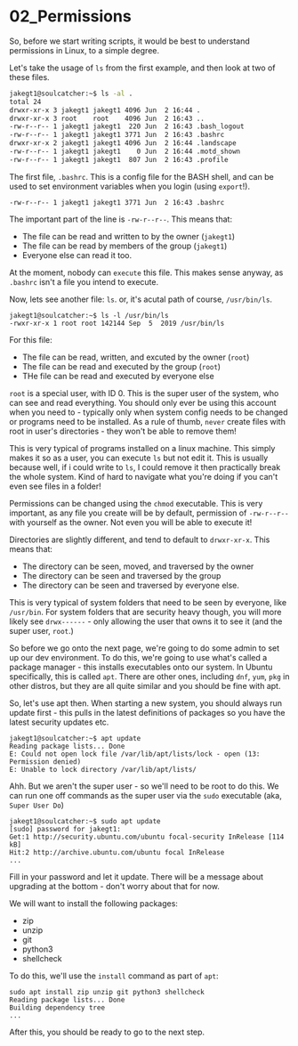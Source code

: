 # 02_Permissions

So, before we start writing scripts, it would be best to understand permissions in Linux, to a simple degree. 

Let's take the usage of `ls` from the first example, and then look at two of these files.

```bash
jakegt1@soulcatcher:~$ ls -al .
total 24
drwxr-xr-x 3 jakegt1 jakegt1 4096 Jun  2 16:44 .
drwxr-xr-x 3 root    root    4096 Jun  2 16:43 ..
-rw-r--r-- 1 jakegt1 jakegt1  220 Jun  2 16:43 .bash_logout
-rw-r--r-- 1 jakegt1 jakegt1 3771 Jun  2 16:43 .bashrc
drwxr-xr-x 2 jakegt1 jakegt1 4096 Jun  2 16:44 .landscape
-rw-r--r-- 1 jakegt1 jakegt1    0 Jun  2 16:44 .motd_shown
-rw-r--r-- 1 jakegt1 jakegt1  807 Jun  2 16:43 .profile
```

The first file, `.bashrc`. This is a config file for the BASH shell, and can be used to set environment variables when you login (using `export`!).

```
-rw-r--r-- 1 jakegt1 jakegt1 3771 Jun  2 16:43 .bashrc
```

The important part of the line is `-rw-r--r--`. This means that:

* The file can be read and written to by the owner (`jakegt1`)
* The file can be read by members of the group (`jakegt1`)
* Everyone else can read it too.

At the moment, nobody can `execute` this file. This makes sense anyway, as `.bashrc` isn't a file you intend to execute.

Now, lets see another file: `ls`. or, it's acutal path of course, `/usr/bin/ls`.

```
jakegt1@soulcatcher:~$ ls -l /usr/bin/ls
-rwxr-xr-x 1 root root 142144 Sep  5  2019 /usr/bin/ls
```

For this file:

* The file can be read, written, and excuted by the owner (`root`)
* The file can be read and executed by the group (`root`)
* THe file can be read and executed by everyone else

`root` is a special user, with ID 0. This is the super user of the system, who can see and read everything. You should only ever be using this account when you need to - typically only when system config needs to be changed or programs need to be installed. As a rule of thumb, `never` create files with root in user's directories - they won't be able to remove them!

This is very typical of programs installed on a linux machine. This simply makes it so as a user, you can execute `ls` but not edit it. This is usually because well, if i could write to `ls`, I could remove it then practically break the whole system. Kind of hard to navigate what you're doing if you can't even see files in a folder!

Permissions can be changed using the `chmod` executable. This is very important, as any file you create will be by default, permission of `-rw-r--r--` with yourself as the owner. Not even you will be able to execute it!

Directories are slightly different, and tend to default to `drwxr-xr-x`. This means that:

* The directory can be seen, moved, and traversed by the owner
* The directory can be seen and traversed by the group
* The directory can be seen and traversed by everyone else.

This is very typical of system folders that need to be seen by everyone, like `/usr/bin`. For system folders that are security heavy though, you will more likely see `drwx------` - only allowing the user that owns it to see it (and the super user, `root`.)

So before we go onto the next page, we're going to do some admin to set up our dev environment. To do this, we're going to use what's called a package manager - this installs executables onto our system. In Ubuntu specifically, this is called `apt`. There are other ones, including `dnf`, `yum`, `pkg` in other distros, but they are all quite similar and you should be fine with apt.

So, let's use apt then. When starting a new system, you should always run update first - this pulls in the latest definitions of packages so you have the latest security updates etc.

```
jakegt1@soulcatcher:~$ apt update
Reading package lists... Done
E: Could not open lock file /var/lib/apt/lists/lock - open (13: Permission denied)
E: Unable to lock directory /var/lib/apt/lists/
```

Ahh. But we aren't the super user - so we'll need to be root to do this. We can run one off commands as the super user via the `sudo` executable (aka, `Super User Do`)

```
jakegt1@soulcatcher:~$ sudo apt update
[sudo] password for jakegt1:
Get:1 http://security.ubuntu.com/ubuntu focal-security InRelease [114 kB]
Hit:2 http://archive.ubuntu.com/ubuntu focal InRelease
...
```

Fill in your password and let it update. There will be a message about upgrading at the bottom - don't worry about that for now.

We will want to install the following packages:

* zip
* unzip
* git
* python3
* shellcheck

To do this, we'll use the `install` command as part of `apt`:

```
sudo apt install zip unzip git python3 shellcheck
Reading package lists... Done
Building dependency tree
...
```

After this, you should be ready to go to the next step.
